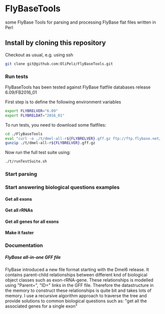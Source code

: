 # FlyBaseTools
some FlyBase Tools for parsing and processing FlyBase flat files written in Perl

## Install by cloning this repository
Checkout as usual, e.g. using ssh
```bash
git clone git@github.com:OliPelz/FlyBaseTools.git
```

### Run tests
FlyBaseTools has been tested against FlyBase flatfile databases release 6.09/FB2016_01

First step is to define the following environment variables
```bash
export FLYBRELVER="6.09"
export FLYBRELDAT="2016_01"
```


To run tests, you need to download some flatfiles:
```bash
cd ./FlyBaseTools
eval "curl -o ./t/dmel-all-r${FLYBRELVER}.gff.gz ftp://ftp.flybase.net/genomes/Drosophila_melanogaster/dmel_r${FLYBRELVER}_FB${FLYBRELDAT}/gff/dmel-all-r${FLYBRELVER}.gff.gz"
gunzip ./t/dmel-all-r${FLYBRELVER}.gff.gz
```
Now run the full test suite using:
```bash
./t/runTestSuite.sh

```

### Start parsing


### Start answering biological questions examples

#### Get all exons

#### Get all rRNAs

#### Get all genes for all exons

#### Make it faster

### Documentation

##### FlyBase all-in-one GFF file
FlyBase introduced a new file format starting with the Dmel6 release. It contains parent-child relationships between different knd of biological
object classes such as exon-rRNA-gene. These relationships is modelled using "Parent=", "ID=" links in the GFF file.
Therefore the datastructure in the memory to construct these relationships is quite bit and takes lots of memory.
I use a recursive algorithm approach to traverse the tree and provide solutions to common biological questions such as:
"get all the associated genes for a single exon"  
